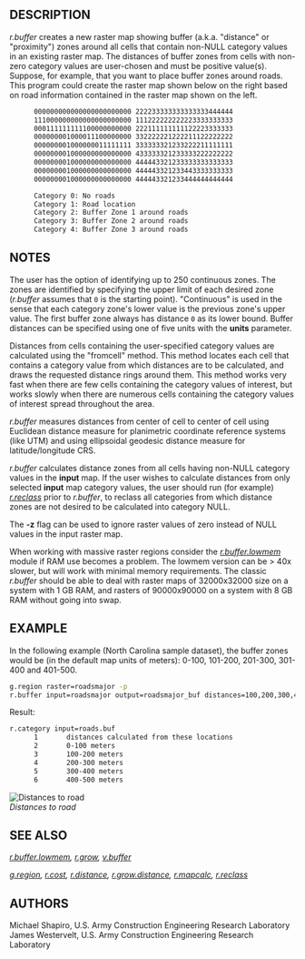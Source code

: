 ## DESCRIPTION

*r.buffer* creates a new raster map showing buffer (a.k.a. "distance" or
"proximity") zones around all cells that contain non-NULL category
values in an existing raster map. The distances of buffer zones from
cells with non-zero category values are user-chosen and must be positive
value(s). Suppose, for example, that you want to place buffer zones
around roads. This program could create the raster map shown below on
the right based on road information contained in the raster map shown on
the left.

```sh
      000000000000000000000000 222233333333333333444444
      111000000000000000000000 111222222222223333333333
      000111111111100000000000 222111111111122223333333
      000000001000011100000000 332222221222211122222222
      000000001000000011111111 333333321233222211111111
      000000001000000000000000 433333321233333222222222
      000000001000000000000000 444443321233333333333333
      000000001000000000000000 444443321233443333333333
      000000001000000000000000 444443321233444444444444

      Category 0: No roads
      Category 1: Road location
      Category 2: Buffer Zone 1 around roads
      Category 3: Buffer Zone 2 around roads
      Category 4: Buffer Zone 3 around roads
```

## NOTES

The user has the option of identifying up to 250 continuous zones. The
zones are identified by specifying the upper limit of each desired zone
(*r.buffer* assumes that `0` is the starting point). "Continuous" is
used in the sense that each category zone's lower value is the previous
zone's upper value. The first buffer zone always has distance `0` as its
lower bound. Buffer distances can be specified using one of five units
with the **units** parameter.

Distances from cells containing the user-specified category values are
calculated using the "fromcell" method. This method locates each cell
that contains a category value from which distances are to be
calculated, and draws the requested distance rings around them. This
method works very fast when there are few cells containing the category
values of interest, but works slowly when there are numerous cells
containing the category values of interest spread throughout the area.

*r.buffer* measures distances from center of cell to center of cell
using Euclidean distance measure for planimetric coordinate reference
systems (like UTM) and using ellipsoidal geodesic distance measure for
latitude/longitude CRS.

*r.buffer* calculates distance zones from all cells having non-NULL
category values in the **input** map. If the user wishes to calculate
distances from only selected **input** map category values, the user
should run (for example) *[r.reclass](r.reclass.md)* prior to
*r.buffer*, to reclass all categories from which distance zones are not
desired to be calculated into category NULL.

The **-z** flag can be used to ignore raster values of zero instead of
NULL values in the input raster map.

When working with massive raster regions consider the
*[r.buffer.lowmem](r.buffer.lowmem.md)* module if RAM use becomes a
problem. The lowmem version can be \> 40x slower, but will work with
minimal memory requirements. The classic *r.buffer* should be able to
deal with raster maps of 32000x32000 size on a system with 1 GB RAM, and
rasters of 90000x90000 on a system with 8 GB RAM without going into
swap.

## EXAMPLE

In the following example (North Carolina sample dataset), the buffer
zones would be (in the default map units of meters): 0-100, 101-200,
201-300, 301-400 and 401-500.  

```sh
g.region raster=roadsmajor -p
r.buffer input=roadsmajor output=roadsmajor_buf distances=100,200,300,400,500
```

Result:

```sh
r.category input=roads.buf
      1       distances calculated from these locations
      2       0-100 meters
      3       100-200 meters
      4       200-300 meters
      5       300-400 meters
      6       400-500 meters
```

![Distances to road](r_buffer_road.png)  
*Distances to road*

## SEE ALSO

*[r.buffer.lowmem](r.buffer.lowmem.md), [r.grow](r.grow.md),
[v.buffer](v.buffer.md)*

*[g.region](g.region.md), [r.cost](r.cost.md),
[r.distance](r.distance.md), [r.grow.distance](r.grow.distance.md),
[r.mapcalc](r.mapcalc.md), [r.reclass](r.reclass.md)*

## AUTHORS

Michael Shapiro, U.S. Army Construction Engineering Research
Laboratory  
James Westervelt, U.S. Army Construction Engineering Research Laboratory
